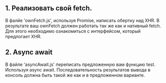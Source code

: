  ## 1. Реализовать свой fetch.

В фалйе 'ownFetch.js', используя Promise, написать обертку над XHR. В результате ваш ownFetch должен работать так же как и нативный fetch.
Для этого необходимо ознакомиться с интерфейсом, который предлогает XHR.

## 2. Async await

В файле 'asyncAwait.js' переписать предложенную вам функцию test. Используя async await. Последовательность результатов вывода в консоль должна быть такой же как и в предложенном варианте.
